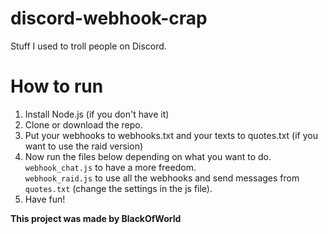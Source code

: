 # **discord-webhook-crap**
Stuff I used to troll people on Discord.
# How to run
1) Install Node.js (if you don't have it)
2) Clone or download the repo.
3) Put your webhooks to webhooks.txt and your texts to quotes.txt (if you want to use the raid version)
4) Now run the files below depending on what you want to do. \
`webhook_chat.js` to have a more freedom.   
`webhook_raid.js` to use all the webhooks and send messages from `quotes.txt` (change the settings in the js file).
5) Have fun! 

**This project was made by BlackOfWorld**
